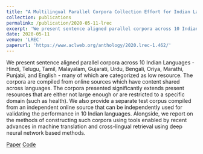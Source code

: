 ```yaml
---
title: "A Multilingual Parallel Corpora Collection Effort for Indian Languages"
collection: publications
permalink: /publication/2020-05-11-lrec
excerpt: 'We present sentence aligned parallel corpora across 10 Indian Languages - Hindi, Telugu, Tamil, Malayalam, Gujarati, Urdu, Bengali, Oriya, Marathi, Punjabi, and English - many of which are categorized as low resource. The corpora are compiled from online sources which have content shared across languages. The corpora presented significantly extends present resources that are either not large enough or are restricted to a specific domain (such as health). We also provide a separate test corpus compiled from an independent online source that can be independently used for validating the performance in 10 Indian languages. Alongside, we report on the methods of constructing such corpora using tools enabled by recent advances in machine translation and cross-lingual retrieval using deep neural network based methods.'
date: 2020-05-11
venue: 'LREC'
paperurl: 'https://www.aclweb.org/anthology/2020.lrec-1.462/'
---
```

We present sentence aligned parallel corpora across 10 Indian Languages - Hindi, Telugu, Tamil, Malayalam, Gujarati, Urdu, Bengali, Oriya, Marathi, Punjabi, and English - many of which are categorized as low resource. The corpora are compiled from online sources which have content shared across languages. The corpora presented significantly extends present resources that are either not large enough or are restricted to a specific domain (such as health). We also provide a separate test corpus compiled from an independent online source that can be independently used for validating the performance in 10 Indian languages. Alongside, we report on the methods of constructing such corpora using tools enabled by recent advances in machine translation and cross-lingual retrieval using deep neural network based methods.

[Paper](https://www.aclweb.org/anthology/2020.lrec-1.462/)
[Code](https://github.com/shashanksiripragada/pib-crawl)